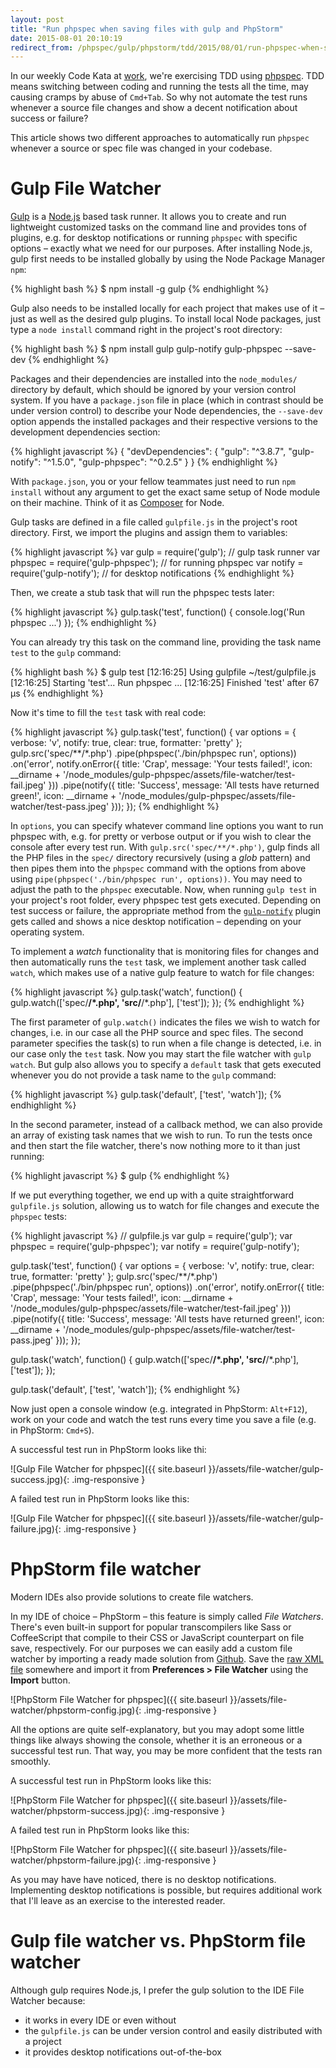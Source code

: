 ```yaml
---
layout: post
title: "Run phpspec when saving files with gulp and PhpStorm"
date: 2015-08-01 20:10:19
redirect_from: /phpspec/gulp/phpstorm/tdd/2015/08/01/run-phpspec-when-saving-files-with-gulp-and-phpstorm/
---
```


In our weekly Code Kata at [work](http://www.sessiondigital.de/), we're exercising TDD using
[phpspec](http://phpspec.net/). TDD means switching between coding and running the tests all the
time, may causing cramps by abuse of `Cmd+Tab`. So why not automate the test runs whenever a source
file changes and show a decent notification about success or failure?

<!--more-->

This article shows two different approaches to automatically run `phpspec` whenever a source or
spec file was changed in your codebase.


# Gulp File Watcher

[Gulp](http://gulpjs.com/) is a [Node.js](https://nodejs.org/) based task runner. It allows you
to create and run lightweight customized tasks on the command line and provides tons of plugins,
e.g. for desktop notifications or running `phpspec` with specific options – exactly what we need
for our purposes. After installing Node.js, gulp first needs to be installed globally by using
the Node Package Manager `npm`:

{% highlight bash %}
$ npm install -g gulp
{% endhighlight %}

Gulp also needs to be installed locally for each project that makes use of it – just as well as the
desired gulp plugins. To install local Node packages, just type a `node install` command right in the
project's root directory:

{% highlight bash %}
$ npm install gulp gulp-notify gulp-phpspec --save-dev
{% endhighlight %}

Packages and their dependencies are installed into the `node_modules/` directory by default, which should
be ignored by your version control system. If you have a `package.json` file in place (which in contrast
should be under version control) to describe your Node dependencies, the  `--save-dev` option appends the
installed packages and their respective versions to the development dependencies section:

{% highlight javascript %}
{
  "devDependencies": {
    "gulp": "^3.8.7",
    "gulp-notify": "^1.5.0",
    "gulp-phpspec": "^0.2.5"
  }
}
{% endhighlight %}

With `package.json`, you or your fellow teammates just need to run `npm install` without any argument to
get the exact same setup of Node module on their machine. Think of it as [Composer](https://getcomposer.org/)
for Node.

Gulp tasks are defined in a file called `gulpfile.js` in the project's root directory. First, we import
the plugins and assign them to variables:

{% highlight javascript %}
var gulp = require('gulp'); // gulp task runner
var phpspec = require('gulp-phpspec'); // for running phpspec
var notify = require('gulp-notify'); // for desktop notifications
{% endhighlight %}

Then, we create a stub task that will run the phpspec tests later:

{% highlight javascript %}
gulp.task('test', function() {
  console.log('Run phpspec ...')
});
{% endhighlight %}

You can already try this task on the command line, providing the task name `test`
to the `gulp` command:

{% highlight bash %}
$ gulp test
[12:16:25] Using gulpfile ~/test/gulpfile.js
[12:16:25] Starting 'test'...
Run phpspec ...
[12:16:25] Finished 'test' after 67 μs
{% endhighlight %}

Now it's time to fill the `test` task with real code:

{% highlight javascript %}
gulp.task('test', function() {
  var options = {
    verbose: 'v',
    notify: true,
    clear: true,
    formatter: 'pretty'
  };
  gulp.src('spec/**/*.php')
    .pipe(phpspec('./bin/phpspec run', options))
    .on('error', notify.onError({
      title: 'Crap',
      message: 'Your tests failed!',
      icon: __dirname + '/node_modules/gulp-phpspec/assets/file-watcher/test-fail.jpeg'
    }))
    .pipe(notify({
      title: 'Success',
      message: 'All tests have returned green!',
      icon: __dirname + '/node_modules/gulp-phpspec/assets/file-watcher/test-pass.jpeg'
    }));
});
{% endhighlight %}

In `options`, you can specify whatever command line options you want to run phpspec with,
e.g. for pretty or verbose output or if you wish to clear the console after every test run.
With `gulp.src('spec/**/*.php')`, gulp finds all the PHP files in the `spec/` directory
recursively (using a *glob* pattern) and then pipes them into the `phpspec` command with
the options from above using `pipe(phpspec('./bin/phpspec run', options))`. You may need
to adjust the path to the `phpspec` executable. Now, when running `gulp test` in your
project's root folder, every phpspec test gets executed. Depending on test success or failure,
the appropriate method from the [`gulp-notify`](https://www.npmjs.com/package/gulp-notify)
plugin gets called and shows a nice desktop notification – depending on your operating system.

To implement a *watch* functionality that is monitoring files for changes and then
automatically runs the `test` task, we implement another task called `watch`, which
makes use of a native gulp feature to watch for file changes:

{% highlight javascript %}
gulp.task('watch', function() {
  gulp.watch(['spec/**/*.php', 'src/**/*.php'], ['test']);
});
{% endhighlight %}

The first parameter of `gulp.watch()` indicates the files we wish to watch for changes,
i.e. in our case all the PHP source and spec files. The second parameter specifies the
task(s) to run when a file change is detected, i.e. in our case only the `test` task. Now
you may start the file watcher with `gulp watch`. But gulp also allows you to specify
a `default` task that gets executed whenever you do not provide a task name to the `gulp`
command:

{% highlight javascript %}
gulp.task('default', ['test', 'watch']);
{% endhighlight %}

In the second parameter, instead of a callback method, we can also provide an array of
existing task names that we wish to run. To run the tests once and then start the file
watcher, there's now nothing more to it than just running:

{% highlight javascript %}
$ gulp
{% endhighlight %}

If we put everything together, we end up with a quite straightforward `gulpfile.js`
solution, allowing us to watch for file changes and execute the `phpspec` tests:

{% highlight javascript %}
// gulpfile.js
var gulp = require('gulp');
var phpspec = require('gulp-phpspec');
var notify = require('gulp-notify');

gulp.task('test', function() {
  var options = {
    verbose: 'v',
    notify: true,
    clear: true,
    formatter: 'pretty'
  };
  gulp.src('spec/**/*.php')
    .pipe(phpspec('./bin/phpspec run', options))
      .on('error', notify.onError({
        title: 'Crap',
        message: 'Your tests failed!',
        icon: __dirname + '/node_modules/gulp-phpspec/assets/file-watcher/test-fail.jpeg'
      }))
      .pipe(notify({
        title: 'Success',
        message: 'All tests have returned green!',
        icon: __dirname + '/node_modules/gulp-phpspec/assets/file-watcher/test-pass.jpeg'
      }));
});

gulp.task('watch', function() {
  gulp.watch(['spec/**/*.php', 'src/**/*.php'], ['test']);
});

gulp.task('default', ['test', 'watch']);
{% endhighlight %}

Now just open a console window (e.g. integrated in PhpStorm: `Alt+F12`), work on your code and watch the
test runs every time you save a file (e.g. in PhpStorm: `Cmd+S`).

A successful test run in PhpStorm looks like thi:

![Gulp File Watcher for phpspec]({{ site.baseurl }}/assets/file-watcher/gulp-success.jpg){: .img-responsive }

A failed test run in PhpStorm looks like this:

![Gulp File Watcher for phpspec]({{ site.baseurl }}/assets/file-watcher/gulp-failure.jpg){: .img-responsive }


# PhpStorm file watcher

Modern IDEs also provide solutions to create file watchers.

In my IDE of choice – PhpStorm – this feature is simply called *File Watchers*. There's even built-in
support for popular transcompilers like Sass or CoffeeScript that compile to their CSS or JavaScript
counterpart on file save, respectively. For our purposes we can easily add a custom file watcher by
importing a ready made solution from [Github](https://github.com/vivait/phpspec-PhpStorm-file-watcher).
Save the [raw XML file](https://raw.githubusercontent.com/vivait/phpspec-PhpStorm-file-watcher/master/phpspec-2-watcher.xml)
somewhere and import it from  **Preferences > File Watcher** using the **Import** button.

![PhpStorm File Watcher for phpspec]({{ site.baseurl }}/assets/file-watcher/phpstorm-config.jpg){: .img-responsive }

All the options are quite self-explanatory, but you may adopt some little things like always showing the
console, whether it is an erroneous or a successful test run. That way, you may be more confident that the
tests ran smoothly.

A successful test run in PhpStorm looks like this:

![PhpStorm File Watcher for phpspec]({{ site.baseurl }}/assets/file-watcher/phpstorm-success.jpg){: .img-responsive }

A failed test run in PhpStorm looks like this:

![PhpStorm File Watcher for phpspec]({{ site.baseurl }}/assets/file-watcher/phpstorm-failure.jpg){: .img-responsive }

As you may have have noticed, there is no desktop notifications. Implementing desktop notifications is possible,
but requires additional work that I'll leave as an exercise to the interested reader.

# Gulp file watcher vs. PhpStorm file watcher

Although gulp requires Node.js, I prefer the gulp solution to the IDE File Watcher because:

* it works in every IDE or even without
* the `gulpfile.js` can be under version control and easily distributed with a project
* it provides desktop notifications out-of-the-box

